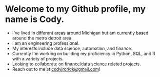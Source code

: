 # Welcome to my Github profile, my name is Cody. 
- I've lived in different areas around Michigan but am currently based around the metro detroit area.  
- I am an engineering professional.
- My interests include data science, automation, and finance.
- Currently I'm working on building my proficiency in Python, SQL, and R with a variety of projects.
- Looking to collaborate on finance/data science related projects.
- Reach out to me at codyjrorick@gmail.com! 